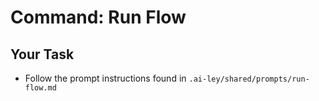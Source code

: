 # Command: Run Flow

## Your Task

- Follow the prompt instructions found in `.ai-ley/shared/prompts/run-flow.md`
